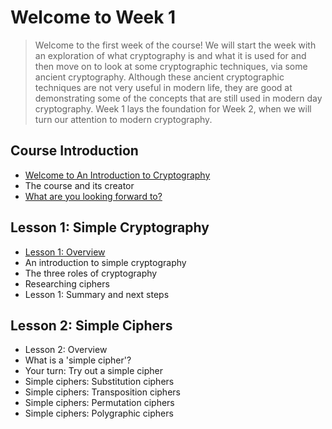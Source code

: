 # Welcome to Week 1
> Welcome to the first week of the course! We will start the week with an exploration of what cryptography is and what it is used for and then move on to look at some cryptographic techniques, via some ancient cryptography. Although these ancient cryptographic techniques are not very useful in modern life, they are good at demonstrating some of the concepts that are still used in modern day cryptography. Week 1 lays the foundation for Week 2, when we will turn our attention to modern cryptography.
## Course Introduction
- [Welcome to An Introduction to Cryptography](https://github.com/KailaniBailey/An-Introduction-to-Cryptography/tree/main/Week%201:%20Welcome%20to%20Week%201/Welcome%20to%20An%20Introduction%20to%20Cryptography)
- The course and its creator
- [What are you looking forward to?](https://github.com/KailaniBailey/An-Introduction-to-Cryptography/tree/main/Week%201:%20Welcome%20to%20Week%201/What%20are%20you%20looking%20forward%20to%3F)
## Lesson 1: Simple Cryptography
- [Lesson 1: Overview](https://github.com/KailaniBailey/An-Introduction-to-Cryptography/tree/main/Week%201:%20Welcome%20to%20Week%201/Lesson%201:%20Overview)
- An introduction to simple cryptography
- The three roles of cryptography
- Researching ciphers
- Lesson 1: Summary and next steps
## Lesson 2: Simple Ciphers
- Lesson 2: Overview
- What is a 'simple cipher'?
- Your turn: Try out a simple cipher
- Simple ciphers: Substitution ciphers
- Simple ciphers: Transposition ciphers
- Simple ciphers: Permutation ciphers
- Simple ciphers: Polygraphic ciphers
